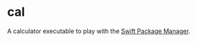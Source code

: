 # cal

A calculator executable to play with the [Swift Package Manager][swiftpm].

[swiftpm]: https://github.com/apple/swift-package-manager


